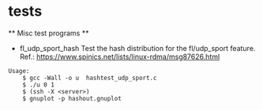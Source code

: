 # tests
** Misc test programs **

* fl_udp_sport_hash
Test the hash distribution for the fl/udp_sport feature. Ref.: https://www.spinics.net/lists/linux-rdma/msg87626.html
```
Usage:
    $ gcc -Wall -o u  hashtest_udp_sport.c
    $ ./u 0 1
    $ (ssh -X <server>)
    $ gnuplot -p hashout.gnuplot
